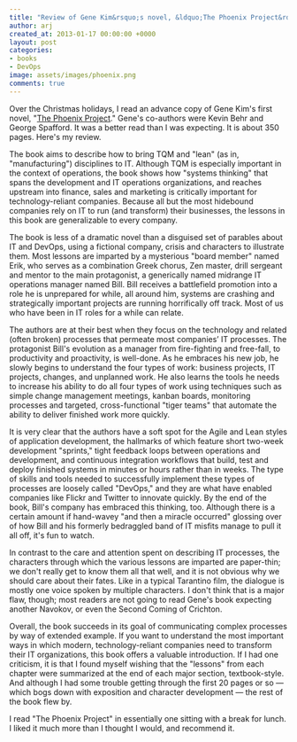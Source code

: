 ```yaml
---
title: "Review of Gene Kim&rsquo;s novel, &ldquo;The Phoenix Project&rdquo;"
author: arj
created_at: 2013-01-17 00:00:00 +0000
layout: post
categories: 
- books
- DevOps
image: assets/images/phoenix.png
comments: true
---
```

Over the Christmas holidays, I read an advance copy of Gene Kim's first novel, "[The Phoenix Project](http://itrevolution.com/books/phoenix-project-devops-novel/)." Gene's co-authors were Kevin Behr and George Spafford. It was a better read than I was expecting. It is about 350 pages. Here's my review.

The book aims to describe how to bring TQM and "lean" (as in, "manufacturing") disciplines to IT. Although TQM is especially important in the context of operations, the book shows how "systems thinking" that spans the development and IT operations organizations, and reaches upstream into finance, sales and marketing is critically important for technology-reliant companies. Because all but the most hidebound companies rely on IT to run (and transform) their businesses, the lessons in this book are generalizable to every company.

<!--more-->

The book is less of a dramatic novel than a disguised set of parables about IT and DevOps, using a fictional company, crisis and characters to illustrate them. Most lessons are imparted by a mysterious "board member" named Erik, who serves as a combination Greek chorus, Zen master, drill sergeant and mentor to the main protagonist, a generically named midrange IT operations manager named Bill. Bill receives a battlefield promotion into a role he is unprepared for while, all around him, systems are crashing and strategically important projects are running horrifically off track. Most of us who have been in IT roles for a while can relate.

The authors are at their best when they focus on the technology and related (often broken) processes that permeate most companies’ IT processes. The protagonist Bill's evolution as a manager from fire-fighting and free-fall, to productivity and proactivity, is well-done. As he embraces his new job, he slowly begins to understand the four types of work: business projects, IT projects, changes, and unplanned work. He also learns the tools he needs to increase his ability to do all four types of work using techniques such as simple change management meetings, kanban boards, monitoring processes and targeted, cross-functional "tiger teams" that automate the ability to deliver finished work more quickly.

It is very clear that the authors have a soft spot for the Agile and Lean styles of application development, the hallmarks of which feature short two-week development "sprints," tight feedback loops between operations and development, and continuous integration workflows that build, test and deploy finished systems in minutes or hours rather than in weeks. The type of skills and tools needed to successfully implement these types of processes are loosely called "DevOps," and they are what have enabled companies like Flickr and Twitter to innovate quickly. By the end of the book, Bill's company has embraced this thinking, too. Although there is a certain amount if hand-wavey "and then a miracle occurred" glossing over of how Bill and his formerly bedraggled band of IT misfits manage to pull it all off, it's fun to watch.

In contrast to the care and attention spent on describing IT processes, the characters through which the various lessons are imparted are paper-thin; we don't really get to know them all that well, and it is not obvious why we should care about their fates. Like in a typical Tarantino film, the dialogue is mostly one voice spoken by multiple characters. I don't think that is a major flaw, though; most readers are not going to read Gene's book expecting another Navokov, or even the Second Coming of Crichton.

Overall, the book succeeds in its goal of communicating complex processes by way of extended example. If you want to understand the most important ways in which modern, technology-reliant companies need to transform their IT organizations, this book offers a valuable introduction. If I had one criticism, it is that I found myself wishing that the "lessons" from each chapter were summarized at the end of each major section, textbook-style. And although I had some trouble getting through the first 20 pages or so — which bogs down with exposition and character development — the rest of the book flew by.

I read "The Phoenix Project" in essentially one sitting with a break for lunch. I liked it much more than I thought I would, and recommend it.